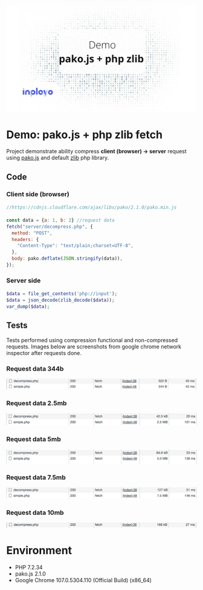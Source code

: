 ![preview](readme/preview.jpg)

# Demo: pako.js + php zlib fetch

Project demonstrate ability compress **client (browser) -> server** request using [pako.js](https://github.com/nodeca/pako) and default [zlib](https://www.php.net/manual/en/function.zlib-decode.php) php library.


## Code

### Client side (browser)

```js
//https://cdnjs.cloudflare.com/ajax/libs/pako/2.1.0/pako.min.js

const data = {a: 1, b: 2} //request data
fetch("server/decompress.php", {
  method: "POST",
  headers: {
    "Content-Type": "text/plain;charset=UTF-8",
  },
  body: pako.deflate(JSON.stringify(data)),
});
```

### Server side

```php
$data = file_get_contents('php://input');
$data = json_decode(zlib_decode($data));
var_dump($data);
```

## Tests

Tests performed using compression functional and non-compressed requests.
Images below are screenshots from google chrome network inspector after requests done.

### Request data 344b

![preview](readme/344b.png)

### Request data 2.5mb

![preview](readme/2_5mb.png)

### Request data 5mb

![preview](readme/5mb.png)

### Request data 7.5mb

![preview](readme/7_5mb.png)

### Request data 10mb

![preview](readme/10mb.png)


# Environment

- PHP 7.2.34
- pako.js 2.1.0
- Google Chrome 107.0.5304.110 (Official Build) (x86_64)